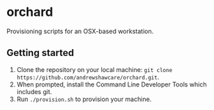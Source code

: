 # orchard
Provisioning scripts for an OSX-based workstation.

## Getting started

1. Clone the repository on your local machine: `git clone https://github.com/andrewshawcare/orchard.git`.
2. When prompted, install the Command Line Developer Tools which includes git.
3. Run `./provision.sh` to provision your machine.
